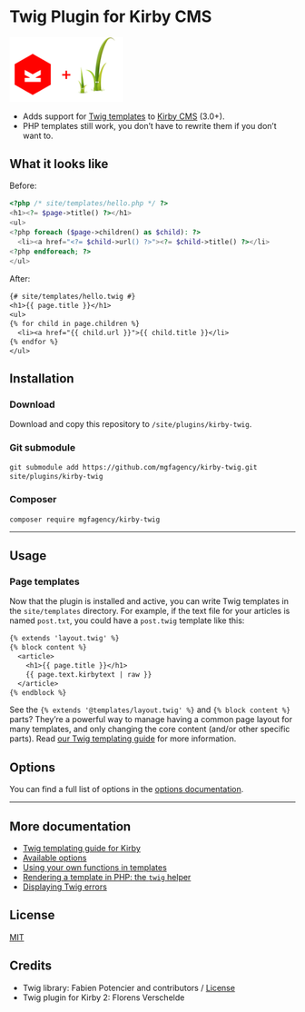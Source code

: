 # Twig Plugin for Kirby CMS

<img src="doc/kirby-twig.png" width="200" alt="">

-   Adds support for [Twig templates](http://twig.sensiolabs.org/) to [Kirby CMS](https://getkirby.com/) (3.0+).
-   PHP templates still work, you don’t have to rewrite them if you don’t want to.


## What it looks like

Before:

```php
<?php /* site/templates/hello.php */ ?>
<h1><?= $page->title() ?></h1>
<ul>
<?php foreach ($page->children() as $child): ?>
  <li><a href="<?= $child->url() ?>"><?= $child->title() ?></li>
<?php endforeach; ?>
</ul>
```

After:

```twig
{# site/templates/hello.twig #}
<h1>{{ page.title }}</h1>
<ul>
{% for child in page.children %}
  <li><a href="{{ child.url }}">{{ child.title }}</li>
{% endfor %}
</ul>
```


## Installation

### Download

Download and copy this repository to `/site/plugins/kirby-twig`.

### Git submodule

```
git submodule add https://github.com/mgfagency/kirby-twig.git site/plugins/kirby-twig
```

### Composer

```
composer require mgfagency/kirby-twig
```

****

## Usage

### Page templates

Now that the plugin is installed and active, you can write Twig templates in the `site/templates` directory. For example, if the text file for your articles is named `post.txt`, you could have a `post.twig` template like this:

```twig
{% extends 'layout.twig' %}
{% block content %}
  <article>
    <h1>{{ page.title }}</h1>
    {{ page.text.kirbytext | raw }}
  </article>
{% endblock %}
```

See the `{% extends '@templates/layout.twig' %}` and `{% block content %}` parts? They’re a powerful way to manage having a common page layout for many templates, and only changing the core content (and/or other specific parts). Read [our Twig templating guide](doc/guide.md) for more information.

## Options

You can find a full list of options in the [options documentation](doc/options.md).

****

## More documentation

- [Twig templating guide for Kirby](doc/guide.md)
- [Available options](doc/options.md)
- [Using your own functions in templates](doc/functions.md)
- [Rendering a template in PHP: the `twig` helper](doc/twighelper.md)
- [Displaying Twig errors](doc/errors.md)

## License

[MIT](LICENSE.md)

## Credits

- Twig library: Fabien Potencier and contributors / [License](https://github.com/twigphp/Twig/blob/2.x/LICENSE)
- Twig plugin for Kirby 2: Florens Verschelde
